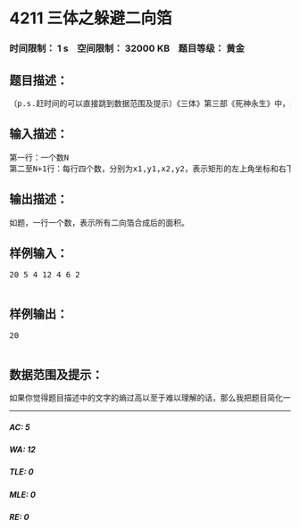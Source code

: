 # 4211 三体之躲避二向箔   
### 时间限制： 1 s&nbsp;&nbsp;&nbsp;&nbsp;空间限制： 32000 KB&nbsp;&nbsp;&nbsp;&nbsp;题目等级： 黄金  
## 题目描述：  

<pre>
（p.s.赶时间的可以直接跳到数据范围及提示）《三体》第三部《死神永生》中，圣母程心与其闺蜜艾AA乘坐曲率飞船“星环号”成功躲避了二向箔的打击，并离开被二维化的太阳系，前往云天明“送给她”的DX3906星系。（以下开始胡扯）假如此时不止一张二向箔对太阳系进行打击，“星环号”必然要设计一种程序来对每张二向箔的打击进行评估并作出反应。而对这种空间降维武器进行评估的一项重要指标就是覆盖面积。为了方便起见，我们假设所有打击同时来到，所有二向箔都是平行于笛卡尔坐标平面的矩形，不同平面的二向箔会相互吸引并合成，而且不考虑合成后形状的变化。现在请你编一个程序，测算所有二向箔合成后覆盖的面积。
</pre>
  
  
## 输入描述：  

<pre>
第一行：一个数N  
第二至N+1行：每行四个数，分别为x1,y1,x2,y2，表示矩形的左上角坐标和右下角坐标。
</pre>
  
  
## 输出描述：  

<pre>
如题，一行一个数，表示所有二向箔合成后的面积。
</pre>
  
  
## 样例输入：  

<pre>
20 5 4 12 4 6 2  

</pre>
  
  
## 样例输出：  

<pre>
20  

</pre>
  
  
## 数据范围及提示：  

<pre>
如果你觉得题目描述中的文字的熵过高以至于难以理解的话，那么我把题目简化一下：在一个笛卡尔平面直角坐标系中，有N个矩形，第i个矩形的左上角坐标是(x1, y1),右下角坐标是（x2,y2）。问这N个矩形所覆盖的面积是多少？（被重复覆盖的区域的面积只算一次）对于100%的数据，-10^5<=x1,y1,x2,y2<=10^5,n<=10，保证答案在64位整型内(p.s.之前作者用错的对拍程序造了测试数据，数据已改造并已进行对拍验证，可以大胆的用int64或long long了，不过请用C++的用户慎用cout，敬请原谅)(p.s.作者再提醒一下。。C++对于long long的std输出是printf("%lld",变量)或者printf("%I64d",变量)。个人建议用前者，因为codevs目前评测机不太稳定。)
</pre>
  
  
***  

##### AC: 5  
##### WA: 12  
##### TLE: 0  
##### MLE: 0  
##### RE: 0  
